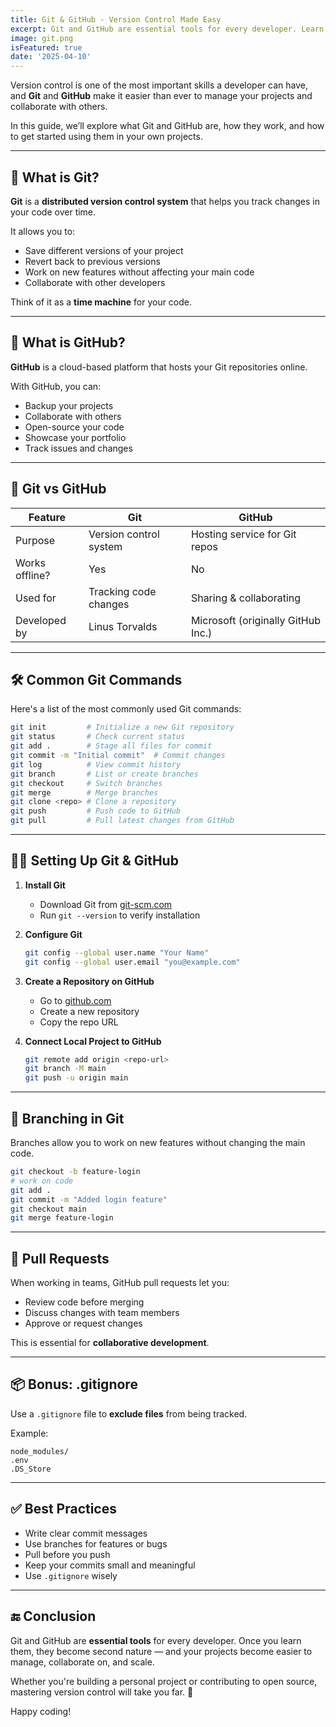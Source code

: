```yaml
---
title: Git & GitHub - Version Control Made Easy
excerpt: Git and GitHub are essential tools for every developer. Learn how to manage your code efficiently with version control and collaboration using Git and GitHub.
image: git.png
isFeatured: true
date: '2025-04-10'
---
```


Version control is one of the most important skills a developer can have, and **Git** and **GitHub** make it easier than ever to manage your projects and collaborate with others.

In this guide, we’ll explore what Git and GitHub are, how they work, and how to get started using them in your own projects.

---

## 🚀 What is Git?

**Git** is a **distributed version control system** that helps you track changes in your code over time.

It allows you to:

- Save different versions of your project
- Revert back to previous versions
- Work on new features without affecting your main code
- Collaborate with other developers

Think of it as a **time machine** for your code.

---

## 🐙 What is GitHub?

**GitHub** is a cloud-based platform that hosts your Git repositories online.

With GitHub, you can:

- Backup your projects
- Collaborate with others
- Open-source your code
- Showcase your portfolio
- Track issues and changes

---

## 🔧 Git vs GitHub

| Feature         | Git                      | GitHub                        |
|----------------|--------------------------|-------------------------------|
| Purpose         | Version control system   | Hosting service for Git repos |
| Works offline?  | Yes                      | No                            |
| Used for        | Tracking code changes    | Sharing & collaborating       |
| Developed by    | Linus Torvalds           | Microsoft (originally GitHub Inc.) |

---

## 🛠️ Common Git Commands

Here's a list of the most commonly used Git commands:

```bash
git init         # Initialize a new Git repository
git status       # Check current status
git add .        # Stage all files for commit
git commit -m "Initial commit"  # Commit changes
git log          # View commit history
git branch       # List or create branches
git checkout     # Switch branches
git merge        # Merge branches
git clone <repo> # Clone a repository
git push         # Push code to GitHub
git pull         # Pull latest changes from GitHub
```

---

## 🧑‍💻 Setting Up Git & GitHub

1. **Install Git**
   - Download Git from [git-scm.com](https://git-scm.com/)
   - Run `git --version` to verify installation

2. **Configure Git**
   ```bash
   git config --global user.name "Your Name"
   git config --global user.email "you@example.com"
   ```

3. **Create a Repository on GitHub**
   - Go to [github.com](https://github.com/)
   - Create a new repository
   - Copy the repo URL

4. **Connect Local Project to GitHub**
   ```bash
   git remote add origin <repo-url>
   git branch -M main
   git push -u origin main
   ```

---

## 🌱 Branching in Git

Branches allow you to work on new features without changing the main code.

```bash
git checkout -b feature-login
# work on code
git add .
git commit -m "Added login feature"
git checkout main
git merge feature-login
```

---

## 🔄 Pull Requests

When working in teams, GitHub pull requests let you:

- Review code before merging
- Discuss changes with team members
- Approve or request changes

This is essential for **collaborative development**.

---

## 📦 Bonus: .gitignore

Use a `.gitignore` file to **exclude files** from being tracked.

Example:
```
node_modules/
.env
.DS_Store
```

---

## ✅ Best Practices

- Write clear commit messages
- Use branches for features or bugs
- Pull before you push
- Keep your commits small and meaningful
- Use `.gitignore` wisely

---

## 🔚 Conclusion

Git and GitHub are **essential tools** for every developer. Once you learn them, they become second nature — and your projects become easier to manage, collaborate on, and scale.

Whether you're building a personal project or contributing to open source, mastering version control will take you far. 🚀

Happy coding!